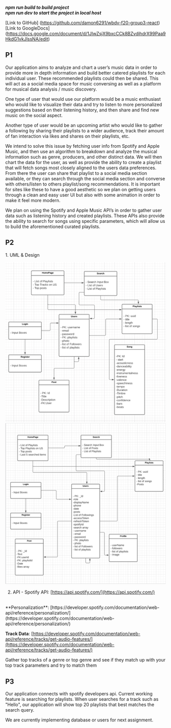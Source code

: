 **_npm run build to build project_**
</br>
**_npm run dev to start the project in local host_**

[Link to GitHub]
(https://github.com/damon6291/wbdv-f20-group3-react)
</br>
[Link to GoogleDocs]
(https://docs.google.com/document/d/1JIwZsjX9bxcCCk8BZvdihdrX99Paa9HkdG1vkJlssNA/edit)

<h2>P1</h2>
Our application aims to analyze and chart a user’s music data in order to provide more in depth information and build better catered playlists for each individual user. These recommended playlists could then be shared. This will act as a social media space for music conversing as well as a platform for musical data analysis / music discovery.

One type of user that would use our platform would be a music enthusiast who would like to visualize their data and try to listen to more personalized suggestions based on their listening history, and then share and find new music on the social aspect.

Another type of user would be an upcoming artist who would like to gather a following by sharing their playlists to a wider audience, track their amount of fan interaction via likes and shares on their playlists, etc.

We intend to solve this issue by fetching user info from Spotify and Apple Music, and then use an algorithm to breakdown and analyze the musical information such as genre, producers, and other distinct data. We will then chart the data for the user, as well as provide the ability to create a playlist that will fetch songs most closely aligned to the users data preferences. From there the user can share that playlist to a social media section available, or they can search through the social media section and converse with others/listen to others playlist/song recommendations. It is important for sites like these to have a good aesthetic so we plan on getting users through a clean and easy user UI but also with some animation in order to make it feel more modern.

We plan on using the Spotify and Apple Music API’s in order to gather user data such as listening history and created playlists. These APIs also provide the ability to search for songs using specific parameters, which will allow us to build the aforementioned curated playlists.

<h2>P2</h2>
1. UML & Design

![alt text](./readmePicture/uml.png 'uml')
![alt text](./readmePicture/UMLII.png 'design')
</br>

2. API - Spotify API: [https://api.spotify.com/](https://api.spotify.com/)

</br>
**Personalization**: 
[https://developer.spotify.com/documentation/web-api/reference/personalization/](https://developer.spotify.com/documentation/web-api/reference/personalization/)

**Track Data**: [https://developer.spotify.com/documentation/web-api/reference/tracks/get-audio-features/](https://developer.spotify.com/documentation/web-api/reference/tracks/get-audio-features/)

Gather top tracks of a genre or top genre and see if they match up with your top track parameters and try to match them

<h2>P3</h2>

Our application connects with spotify developers api. Current working feature is searching for playlists. When user searches for a track such as "Hello", our application will show top 20 playlists that best matches the search query.

We are currently implementing database or users for next assignment.
